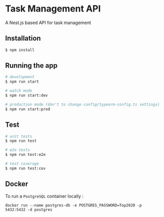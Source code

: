 # Task Management API

A Nest.js based API for task management

## Installation

```bash
$ npm install
```

## Running the app

```bash
# development
$ npm run start

# watch mode
$ npm run start:dev

# production mode (don't to change config/typeorm-config.ts settings)
$ npm run start:prod
```

## Test

```bash
# unit tests
$ npm run test

# e2e tests
$ npm run test:e2e

# test coverage
$ npm run test:cov
```

## Docker

To run a `PostgreSQL` container locally :

`docker run --name postgres-db -e POSTGRES_PASSWORD=Top2020 -p 5432:5432 -d postgres`
